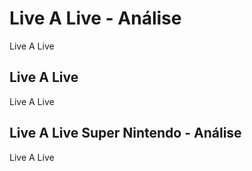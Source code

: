 ---
---

# Live A Live - Análise

Live A Live

## Live A Live

Live A Live

## Live A Live Super Nintendo - Análise

Live A Live
